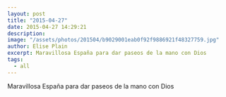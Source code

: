```yaml
---
layout: post
title: "2015-04-27"
date: 2015-04-27 14:29:21
description: 
image: "/assets/photos/201504/b9029001eab0f92f9886921f48327759.jpg"
author: Elise Plain
excerpt: Maravillosa España para dar paseos de la mano con Dios
tags: 
  - all
---
```


Maravillosa España para dar paseos de la mano con Dios
<p></p>
